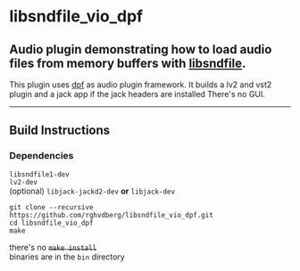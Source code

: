 # libsndfile_vio_dpf

## Audio plugin demonstrating how to load audio files from memory buffers with [libsndfile](https://github.com/erikd/libsndfile).

This plugin uses [dpf](https://github.com/DISTRHO/DPF) as audio plugin framework. It builds a lv2 and vst2 plugin and a jack app if the jack headers are installed
There's no GUI.

---

## Build Instructions

### Dependencies
`libsndfile1-dev`  
`lv2-dev`  
(optional) `libjack-jackd2-dev` **or** `libjack-dev`

```
git clone --recursive https://github.com/rghvdberg/libsndfile_vio_dpf.git
cd libsndfile_vio_dpf
make
```

there's no ~~`make install`~~  
binaries are in the `bin` directory


